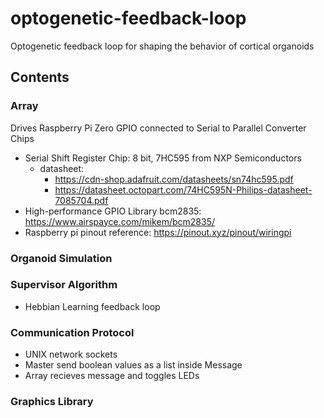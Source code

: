 # optogenetic-feedback-loop
Optogenetic feedback loop for shaping the behavior of cortical organoids

## Contents
### Array
  Drives Raspberry Pi Zero GPIO connected to Serial to Parallel Converter Chips
  - Serial Shift Register Chip: 8 bit, 7HC595 from NXP Semiconductors
    - datasheet: 
      - https://cdn-shop.adafruit.com/datasheets/sn74hc595.pdf
      - https://datasheet.octopart.com/74HC595N-Philips-datasheet-7085704.pdf
  - High-performance GPIO Library bcm2835: https://www.airspayce.com/mikem/bcm2835/
  - Raspberry pi pinout reference: https://pinout.xyz/pinout/wiringpi
  
### Organoid Simulation


### Supervisor Algorithm
- Hebbian Learning feedback loop

### Communication Protocol
  - UNIX network sockets
  - Master send boolean values as a list inside Message
  - Array recieves message and toggles LEDs

### Graphics Library 

